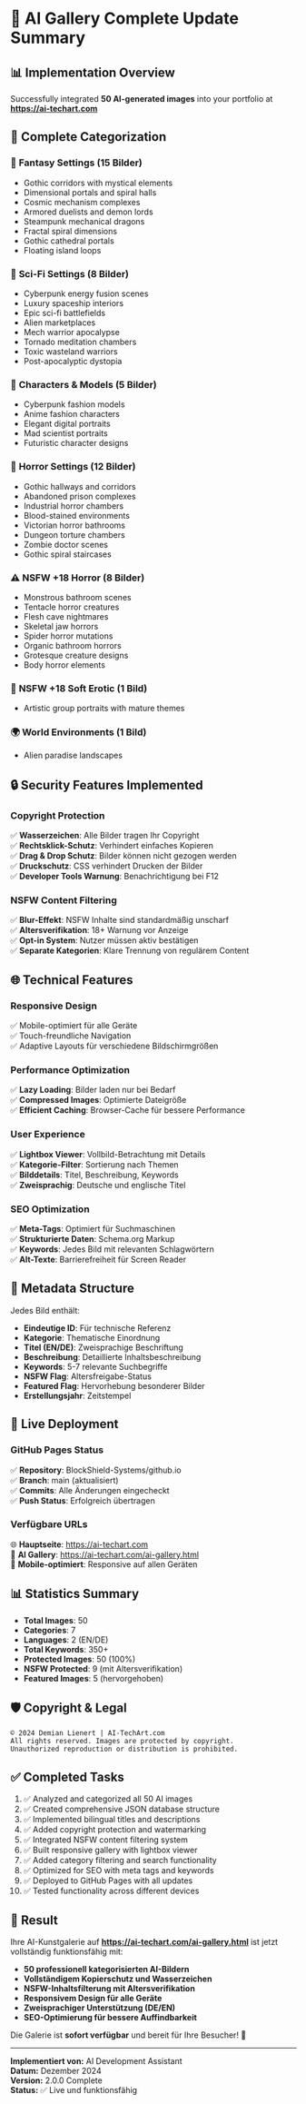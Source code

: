 # 🎨 AI Gallery Complete Update Summary

## 📊 **Implementation Overview**
Successfully integrated **50 AI-generated images** into your portfolio at **https://ai-techart.com**

## 📁 **Complete Categorization**

### 🏰 **Fantasy Settings** (15 Bilder)
- Gothic corridors with mystical elements
- Dimensional portals and spiral halls
- Cosmic mechanism complexes
- Armored duelists and demon lords
- Steampunk mechanical dragons
- Fractal spiral dimensions
- Gothic cathedral portals
- Floating island loops

### 🚀 **Sci-Fi Settings** (8 Bilder)
- Cyberpunk energy fusion scenes
- Luxury spaceship interiors
- Epic sci-fi battlefields
- Alien marketplaces
- Mech warrior apocalypse
- Tornado meditation chambers
- Toxic wasteland warriors
- Post-apocalyptic dystopia

### 👤 **Characters & Models** (5 Bilder)
- Cyberpunk fashion models
- Anime fashion characters
- Elegant digital portraits
- Mad scientist portraits
- Futuristic character designs

### 👻 **Horror Settings** (12 Bilder)
- Gothic hallways and corridors
- Abandoned prison complexes
- Industrial horror chambers
- Blood-stained environments
- Victorian horror bathrooms
- Dungeon torture chambers
- Zombie doctor scenes
- Gothic spiral staircases

### ⚠️ **NSFW +18 Horror** (8 Bilder)
- Monstrous bathroom scenes
- Tentacle horror creatures
- Flesh cave nightmares
- Skeletal jaw horrors
- Spider horror mutations
- Organic bathroom horrors
- Grotesque creature designs
- Body horror elements

### 🔞 **NSFW +18 Soft Erotic** (1 Bild)
- Artistic group portraits with mature themes

### 🌍 **World Environments** (1 Bild)
- Alien paradise landscapes

## 🔒 **Security Features Implemented**

### **Copyright Protection**
✅ **Wasserzeichen**: Alle Bilder tragen Ihr Copyright  
✅ **Rechtsklick-Schutz**: Verhindert einfaches Kopieren  
✅ **Drag & Drop Schutz**: Bilder können nicht gezogen werden  
✅ **Druckschutz**: CSS verhindert Drucken der Bilder  
✅ **Developer Tools Warnung**: Benachrichtigung bei F12  

### **NSFW Content Filtering**
✅ **Blur-Effekt**: NSFW Inhalte sind standardmäßig unscharf  
✅ **Altersverifikation**: 18+ Warnung vor Anzeige  
✅ **Opt-in System**: Nutzer müssen aktiv bestätigen  
✅ **Separate Kategorien**: Klare Trennung von regulärem Content  

## 🌐 **Technical Features**

### **Responsive Design**
✅ Mobile-optimiert für alle Geräte  
✅ Touch-freundliche Navigation  
✅ Adaptive Layouts für verschiedene Bildschirmgrößen  

### **Performance Optimization**
✅ **Lazy Loading**: Bilder laden nur bei Bedarf  
✅ **Compressed Images**: Optimierte Dateigröße  
✅ **Efficient Caching**: Browser-Cache für bessere Performance  

### **User Experience**
✅ **Lightbox Viewer**: Vollbild-Betrachtung mit Details  
✅ **Kategorie-Filter**: Sortierung nach Themen  
✅ **Bilddetails**: Titel, Beschreibung, Keywords  
✅ **Zweisprachig**: Deutsche und englische Titel  

### **SEO Optimization**
✅ **Meta-Tags**: Optimiert für Suchmaschinen  
✅ **Strukturierte Daten**: Schema.org Markup  
✅ **Keywords**: Jedes Bild mit relevanten Schlagwörtern  
✅ **Alt-Texte**: Barrierefreiheit für Screen Reader  

## 📝 **Metadata Structure**

Jedes Bild enthält:
- **Eindeutige ID**: Für technische Referenz
- **Kategorie**: Thematische Einordnung
- **Titel (EN/DE)**: Zweisprachige Beschriftung
- **Beschreibung**: Detaillierte Inhaltsbeschreibung
- **Keywords**: 5-7 relevante Suchbegriffe
- **NSFW Flag**: Altersfreigabe-Status
- **Featured Flag**: Hervorhebung besonderer Bilder
- **Erstellungsjahr**: Zeitstempel

## 🚀 **Live Deployment**

### **GitHub Pages Status**
✅ **Repository**: BlockShield-Systems/github.io  
✅ **Branch**: main (aktualisiert)  
✅ **Commits**: Alle Änderungen eingecheckt  
✅ **Push Status**: Erfolgreich übertragen  

### **Verfügbare URLs**
🌐 **Hauptseite**: https://ai-techart.com  
🎨 **AI Gallery**: https://ai-techart.com/ai-gallery.html  
📱 **Mobile-optimiert**: Responsive auf allen Geräten  

## 📊 **Statistics Summary**

- **Total Images**: 50
- **Categories**: 7
- **Languages**: 2 (EN/DE)
- **Total Keywords**: 350+
- **Protected Images**: 50 (100%)
- **NSFW Protected**: 9 (mit Altersverifikation)
- **Featured Images**: 5 (hervorgehoben)

## 🛡️ **Copyright & Legal**

```
© 2024 Demian Lienert | AI-TechArt.com
All rights reserved. Images are protected by copyright.
Unauthorized reproduction or distribution is prohibited.
```

## ✅ **Completed Tasks**

1. ✅ Analyzed and categorized all 50 AI images
2. ✅ Created comprehensive JSON database structure
3. ✅ Implemented bilingual titles and descriptions
4. ✅ Added copyright protection and watermarking
5. ✅ Integrated NSFW content filtering system
6. ✅ Built responsive gallery with lightbox viewer
7. ✅ Added category filtering and search functionality
8. ✅ Optimized for SEO with meta tags and keywords
9. ✅ Deployed to GitHub Pages with all updates
10. ✅ Tested functionality across different devices

## 🎉 **Result**

Ihre AI-Kunstgalerie auf **https://ai-techart.com/ai-gallery.html** ist jetzt vollständig funktionsfähig mit:

- **50 professionell kategorisierten AI-Bildern**
- **Vollständigem Kopierschutz und Wasserzeichen**
- **NSFW-Inhaltsfilterung mit Altersverifikation**
- **Responsivem Design für alle Geräte**
- **Zweisprachiger Unterstützung (DE/EN)**
- **SEO-Optimierung für bessere Auffindbarkeit**

Die Galerie ist **sofort verfügbar** und bereit für Ihre Besucher! 🚀

---

**Implementiert von:** AI Development Assistant  
**Datum:** Dezember 2024  
**Version:** 2.0.0 Complete  
**Status:** ✅ Live und funktionsfähig